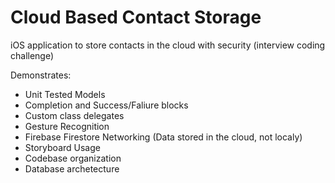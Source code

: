 # Cloud Based Contact Storage
iOS application to store contacts in the cloud with security (interview coding challenge)

Demonstrates:

  - Unit Tested Models
  - Completion and Success/Faliure blocks
  - Custom class delegates
  - Gesture Recognition
  - Firebase Firestore Networking (Data stored in the cloud, not localy)
  - Storyboard Usage
  - Codebase organization 
  - Database archetecture
